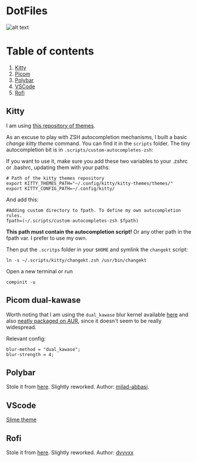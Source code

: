 # DotFiles

![alt text](https://i.imgur.com/5BMN5IY.png "Glorious Desktop")

# Table of contents
1. [Kitty](#kitty)
2. [Picom](#picom)
3. [Polybar](#polybar)
4. [VSCode](#vscode)
5. [Rofi](#rofi)

## Kitty <a name="kitty"></a>

I am using [this repository of themes](https://github.com/dexpota/kitty-themes).

As an excuse to play with ZSH autocompletion mechanisms, I built a basic *change kitty theme* command. You can find it in the `scripts` folder. The tiny autocompletion bit is in `.scripts/custom-autocompletes-zsh`:


If you want to use it, make sure you add these two variables to your .zshrc or .bashrc, updating them with your paths:
```
# Path of the kitty themes repository
export KITTY_THEMES_PATH="~/.config/kitty/kitty-themes/themes/"
export KITTY_CONFIG_PATH=~/.config/kitty/
```

And add this:

```
#Adding custom directory to fpath. To define my own autocompletion rules.
fpath=(~/.scripts/custom-autocompletes-zsh $fpath)
```
**This path must contain the autocompletion script!**
Or any other path in the fpath var. I prefer to use my own.

Then put the `.scritps` folder in your `$HOME` and symlink the `changekt` script:

```
ln -s ~/.scripts/kitty/changekt.zsh /usr/bin/changekt
```

Open a new terminal or run
```
compinit -u
```

## Picom dual-kawase <a name="picom"></a>

Worth noting that I am using the `dual_kawase` blur kernel available [here](https://github.com/tryone144/compton) and also [neatly packaged on AUR](https://aur.archlinux.org/packages/picom-tryone-git/), since it doesn't seem to be really widespread.

Relevant config:
```
blur-method = "dual_kawase";
blur-strength = 4;
```

## Polybar <a name="polybar"></a>

Stole it from [here](https://github.com/milad-abbasi/i3-dotfiles). Slightly reworked. Author: [milad-abbasi](https://github.com/milad-abbasi).


## VScode <a name="vscode"></a>

[Slime theme](https://marketplace.visualstudio.com/items?itemName=smlombardi.slime)

## Rofi

Stole it from [here](https://github.com/dvvvxx/dotfiles/tree/master/.config/rofi). Slightly reworked. Author: [dvvvxx](https://github.com/dvvvxx)